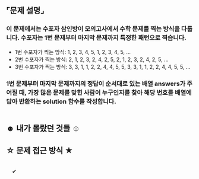 ## ⌜문제 설명⌟
### 이 문제에서는 수포자 삼인방이 모의고사에서 수학 문제를 찍는 방식을 다룹니다. 수포자는 1번 문제부터 마지막 문제까지 특정한 패턴으로 찍습니다.

* 1번 수포자가 찍는 방식: 1, 2, 3, 4, 5, 1, 2, 3, 4, 5, ...
* 2번 수포자가 찍는 방식: 2, 1, 2, 3, 2, 4, 2, 5, 2, 1, 2, 3, 2, 4, 2, 5, ...
* 3번 수포자가 찍는 방식: 3, 3, 1, 1, 2, 2, 4, 4, 5, 5, 3, 3, 1, 1, 2, 2, 4, 4, 5, 5, ...
### 1번 문제부터 마지막 문제까지의 정답이 순서대로 있는 배열 answers가 주어질 때, 가장 많은 문제를 맞힌 사람이 누구인지를 찾아 해당 번호를 배열에 담아 반환하는 solution 함수를 작성합니다.

```python

```

## ☻ 내가 몰랐던 것들 ☺︎
## ☆ 문제 접근 방식 ★
<br> &nbsp;&nbsp;&nbsp; ✔︎